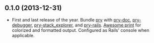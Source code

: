 ## 0.1.0 (2013-12-31)

* First and last release of the year.  Bundle [pry]() with [pry-doc](), [pry-debugger](), [pry-stack_explorer](), and [pry-rails]().  [Awesome print](awesome_print) for colorized and formatted output.  Configured as Rails' console when applicable.

[pry]:                 http://pry.github.com
[pry-doc]:             https://github.com/pry/pry-doc
[pry-stack_explorer]:  https://github.com/pry/pry-stack_explorer
[pry-debugger]:        https://github.com/nixme/pry-debugger
[pry-byebug]:          https://github.com/deivid-rodriguez/pry-byebug
[pry-rails]:           https://github.com/rweng/pry-rails
[awesome_print]:       https://github.com/michaeldv/awesome_print
